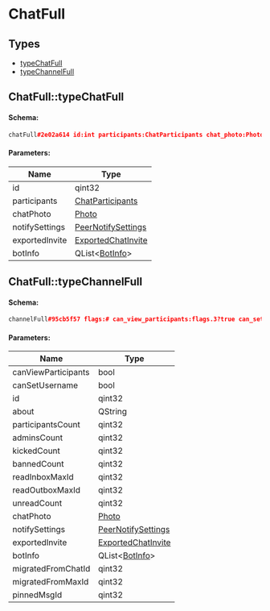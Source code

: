 # ChatFull

## Types

* [typeChatFull](#chatfulltypechatfull)
* [typeChannelFull](#chatfulltypechannelfull)

## ChatFull::typeChatFull

#### Schema:

```c++
chatFull#2e02a614 id:int participants:ChatParticipants chat_photo:Photo notify_settings:PeerNotifySettings exported_invite:ExportedChatInvite bot_info:Vector<BotInfo> = ChatFull;
```

#### Parameters:

|Name|Type|
|----|----|
|id|qint32|
|participants|[ChatParticipants](chatparticipants.md)|
|chatPhoto|[Photo](photo.md)|
|notifySettings|[PeerNotifySettings](peernotifysettings.md)|
|exportedInvite|[ExportedChatInvite](exportedchatinvite.md)|
|botInfo|QList&lt;[BotInfo](botinfo.md)&gt;|

## ChatFull::typeChannelFull

#### Schema:

```c++
channelFull#95cb5f57 flags:# can_view_participants:flags.3?true can_set_username:flags.6?true id:int about:string participants_count:flags.0?int admins_count:flags.1?int kicked_count:flags.2?int banned_count:flags.2?int read_inbox_max_id:int read_outbox_max_id:int unread_count:int chat_photo:Photo notify_settings:PeerNotifySettings exported_invite:ExportedChatInvite bot_info:Vector<BotInfo> migrated_from_chat_id:flags.4?int migrated_from_max_id:flags.4?int pinned_msg_id:flags.5?int = ChatFull;
```

#### Parameters:

|Name|Type|
|----|----|
|canViewParticipants|bool|
|canSetUsername|bool|
|id|qint32|
|about|QString|
|participantsCount|qint32|
|adminsCount|qint32|
|kickedCount|qint32|
|bannedCount|qint32|
|readInboxMaxId|qint32|
|readOutboxMaxId|qint32|
|unreadCount|qint32|
|chatPhoto|[Photo](photo.md)|
|notifySettings|[PeerNotifySettings](peernotifysettings.md)|
|exportedInvite|[ExportedChatInvite](exportedchatinvite.md)|
|botInfo|QList&lt;[BotInfo](botinfo.md)&gt;|
|migratedFromChatId|qint32|
|migratedFromMaxId|qint32|
|pinnedMsgId|qint32|

